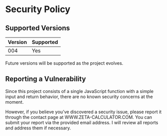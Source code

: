 # Security Policy

## Supported Versions

| Version | Supported          |
| ------- | ------------------ |
| 004     | Yes                |
Future versions will be supported as the project evolves.

## Reporting a Vulnerability

Since this project consists of a single JavaScript function with a simple input and return behavior,
there are no known security concerns at the moment.

However, if you believe you’ve discovered a security issue, please report it through the contact page at WWW.ZETA-CALCULATOR.COM.
You can submit your report via the provided email address.
I will review all reports and address them if necessary.
